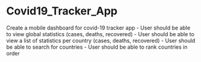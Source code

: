 # Covid19_Tracker_App
 Create a mobile dashboard for covid-19 tracker app - User should be able to view global statistics (cases, deaths, recovered) - User should be able to view a list of statistics per country (cases, deaths, recovered) - User should be able to search for countries - User should be able to rank countries in order
